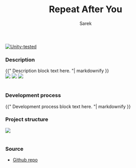﻿---
title: Repeat After You
author: Sarek
layout: page
---
[![Unity-tested](https://img.shields.io/badge/Made%20with-Unity%20-%23000000.svg?&logo=unity)](https://unity.com)

<!-- 
<iframe src="https://www.youtube.com/embed/zRNpTJLAKzE?si=4N1GyI4RCSoPohNM" allow="autoplay; encrypted-media; fullscreen;"></iframe>
<br>
 -->

### Description
<div class="blockText"> {{"
Description block text here.
"| markdownify }} </div>

<div class="screenshots">
    <img src="../../../assets/images/ray/screenshot1.png">
    <img src="../../../assets/images/ray/screenshot2.png">
    <img src="../../../assets/images/ray/screenshot3.png">
</div>
<br>

### Development process
<div class="blockText"> {{"
Development process block text here.
"| markdownify }} </div>

### Project structure
<div class="structure">
    <img src="../../../assets/images/ray/structure.png">
</div>
<br>

### Source
* [Github repo](https://github.com/sareklambert/repeat-after-you)

